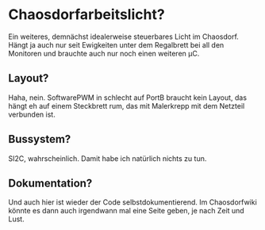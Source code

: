 # Chaosdorfarbeitslicht?
Ein weiteres, demnächst idealerweise steuerbares Licht im Chaosdorf. Hängt
ja auch nur seit Ewigkeiten unter dem Regalbrett bei all den Monitoren und
brauchte auch nur noch einen weiteren μC.

## Layout?
Haha, nein. SoftwarePWM in schlecht auf PortB braucht kein Layout, das
hängt eh auf einem Steckbrett rum, das mit Malerkrepp mit dem Netzteil
verbunden ist.

## Bussystem?
SI2C, wahrscheinlich. Damit habe ich natürlich nichts zu tun.

## Dokumentation?
Und auch hier ist wieder der Code selbstdokumentierend. Im Chaosdorfwiki
könnte es dann auch irgendwann mal eine Seite geben, je nach Zeit und Lust.
